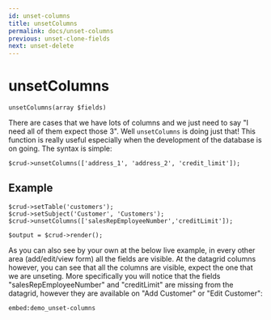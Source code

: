 ```yaml
---
id: unset-columns
title: unsetColumns
permalink: docs/unset-columns
previous: unset-clone-fields
next: unset-delete
---
```


# unsetColumns

<pre><code class="language-php">unsetColumns(array $fields)</code></pre>
There are cases that we have lots of columns and we just need to say "I need all of them expect those 3". Well <code>unsetColumns</code> is doing just that! This function is really useful especially when the development of the database is on going. The syntax is simple:

<pre><code class="language-php">$crud->unsetColumns(['address_1', 'address_2', 'credit_limit']);</code></pre>

## Example

<pre><code class="language-php">$crud->setTable('customers');
$crud->setSubject('Customer', 'Customers');
$crud->unsetColumns(['salesRepEmployeeNumber','creditLimit']);

$output = $crud->render();</code></pre>

As you can also see by your own at the below live example, in every other area (add/edit/view form) all the fields are visible. At the datagrid columns however, you can see that all the columns are visible, expect the one that we are unseting. More specifically you will notice that the fields "salesRepEmployeeNumber" and "creditLimit" are missing from the datagrid, however they are available on "Add Customer" or "Edit Customer":

`embed:demo_unset-columns`
